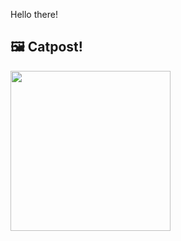 Hello there!



## 🖼️ Catpost!

<sub>
    <img src="https://cdn2.thecatapi.com/images/46l.jpg" height="256">
</sub>

